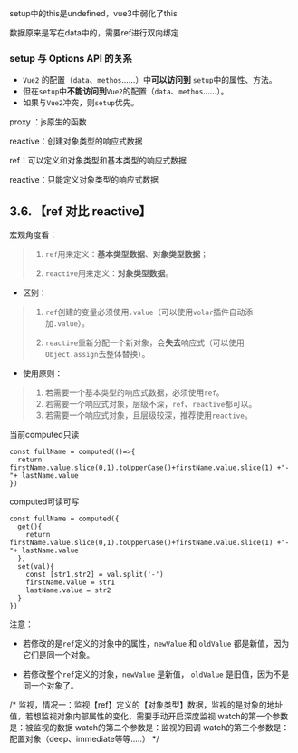 setup中的this是undefined，vue3中弱化了this

数据原来是写在data中的，需要ref进行双向绑定

### setup 与 Options API 的关系

- `Vue2` 的配置（`data`、`methos`......）中**可以访问到** `setup`中的属性、方法。
- 但在`setup`中**不能访问到**`Vue2`的配置（`data`、`methos`......）。
- 如果与`Vue2`冲突，则`setup`优先。           



proxy ：js原生的函数

reactive：创建对象类型的响应式数据

ref：可以定义和对象类型和基本类型的响应式数据

reactive：只能定义对象类型的响应式数据

## 3.6. 【ref 对比 reactive】

宏观角度看：

> 1. `ref`用来定义：**基本类型数据**、**对象类型数据**；
>
> 2. `reactive`用来定义：**对象类型数据**。

- 区别：

> 1. `ref`创建的变量必须使用`.value`（可以使用`volar`插件自动添加`.value`）。
>
> 2. `reactive`重新分配一个新对象，会**失去**响应式（可以使用`Object.assign`去整体替换）。

- 使用原则：

> 1. 若需要一个基本类型的响应式数据，必须使用`ref`。
> 2. 若需要一个响应式对象，层级不深，`ref`、`reactive`都可以。
> 3. 若需要一个响应式对象，且层级较深，推荐使用`reactive`。



当前computed只读

```vue
const fullName = computed(()=>{
  return firstName.value.slice(0,1).toUpperCase()+firstName.value.slice(1) +"-"+ lastName.value
})
```

computed可读可写

```vue
const fullName = computed({
  get(){
    return firstName.value.slice(0,1).toUpperCase()+firstName.value.slice(1) +"-"+ lastName.value
  },
  set(val){
    const [str1,str2] = val.split('-')
    firstName.value = str1
    lastName.value = str2
  }
})
```

注意：

* 若修改的是`ref`定义的对象中的属性，`newValue` 和 `oldValue` 都是新值，因为它们是同一个对象。

* 若修改整个`ref`定义的对象，`newValue` 是新值， `oldValue` 是旧值，因为不是同一个对象了。

/* 
    监视，情况一：监视【ref】定义的【对象类型】数据，监视的是对象的地址值，若想监视对象内部属性的变化，需要手动开启深度监视
    watch的第一个参数是：被监视的数据
    watch的第二个参数是：监视的回调
    watch的第三个参数是：配置对象（deep、immediate等等.....） 
  */